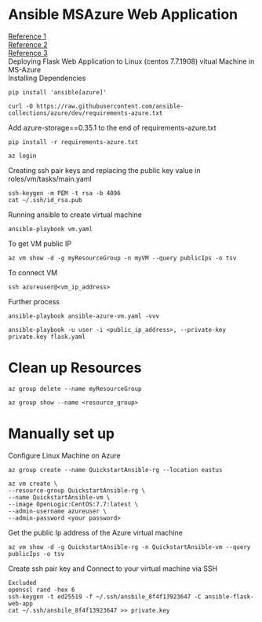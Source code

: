 # Ansible MSAzure Web Application
[Reference 1](https://docs.microsoft.com/en-us/azure/developer/ansible/install-on-linux-vmtabs=azure-cli#install-ansible-on-an-azure-linux-virtual-machine)<br/>
[Reference 2](https://docs.microsoft.com/en-us/azure/developer/ansible/vm-configure?tabs=ansible)<br/>
[Reference 3](https://dev.to/cloudskills/deploy-a-windows-vm-to-azure-with-ansible-2l9m)<br/>
Deploying Flask Web Application to Linux (centos 7.7.1908) vitual Machine in MS-Azure<br>
Installing Dependencies<br/>
```
pip install 'ansible[azure]'
```
```
curl -O https://raw.githubusercontent.com/ansible-collections/azure/dev/requirements-azure.txt
```
Add azure-storage==0.35.1 to the end of requirements-azure.txt
```
pip install -r requirements-azure.txt
```
```
az login
```
Creating ssh pair keys and replacing the public key value in roles/vm/tasks/main.yaml
```
ssh-keygen -m PEM -t rsa -b 4096
cat ~/.ssh/id_rsa.pub
```
Running ansible to create virtual machine
``` 
ansible-playbook vm.yaml
```
To get VM public IP 
```
az vm show -d -g myResourceGroup -n myVM --query publicIps -o tsv
```
To connect VM 
```
ssh azureuser@<vm_ip_address>
```
Further process
```
ansible-playbook ansible-azure-vm.yaml -vvv
```
``` 
ansible-playbook -u user -i <public_ip_address>, --private-key private.key flask.yaml
```
# Clean up Resources
```
az group delete --name myResourceGroup
``` 
```
az group show --name <resource_group>
```

# Manually set up 
Configure Linux Machine on Azure<br/>
``` 
az group create --name QuickstartAnsible-rg --location eastus
```
```
az vm create \
--resource-group QuickstartAnsible-rg \
--name QuickstartAnsible-vm \
--image OpenLogic:CentOS:7.7:latest \
--admin-username azureuser \
--admin-password <your password>
```
Get the public Ip address of the Azure virtual machine
```
az vm show -d -g QuickstartAnsible-rg -n QuickstartAnsible-vm --query publicIps -o tsv
```
Create ssh pair key and Connect to your virtual machine via SSH
```
Excluded
openssl rand -hex 6
ssh-keygen -t ed25519 -f ~/.ssh/ansbile_8f4f13923647 -C ansible-flask-web-app
cat ~/.ssh/ansbile_8f4f13923647 >> private.key
```






